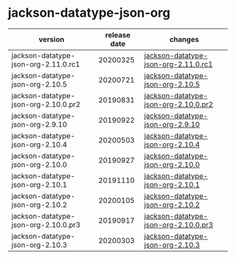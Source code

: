 # jackson-datatype-json-org	


|version|release date|changes|
|---|---|---|
|jackson-datatype-json-org-2.11.0.rc1|20200325|[jackson-datatype-json-org-2.11.0.rc1](./jackson-datatype-json-org-2.11.0.rc1-20200325.md)|
|jackson-datatype-json-org-2.10.5|20200721|[jackson-datatype-json-org-2.10.5](./jackson-datatype-json-org-2.10.5-20200721.md)|
|jackson-datatype-json-org-2.10.0.pr2|20190831|[jackson-datatype-json-org-2.10.0.pr2](./jackson-datatype-json-org-2.10.0.pr2-20190831.md)|
|jackson-datatype-json-org-2.9.10|20190922|[jackson-datatype-json-org-2.9.10](./jackson-datatype-json-org-2.9.10-20190922.md)|
|jackson-datatype-json-org-2.10.4|20200503|[jackson-datatype-json-org-2.10.4](./jackson-datatype-json-org-2.10.4-20200503.md)|
|jackson-datatype-json-org-2.10.0|20190927|[jackson-datatype-json-org-2.10.0](./jackson-datatype-json-org-2.10.0-20190927.md)|
|jackson-datatype-json-org-2.10.1|20191110|[jackson-datatype-json-org-2.10.1](./jackson-datatype-json-org-2.10.1-20191110.md)|
|jackson-datatype-json-org-2.10.2|20200105|[jackson-datatype-json-org-2.10.2](./jackson-datatype-json-org-2.10.2-20200105.md)|
|jackson-datatype-json-org-2.10.0.pr3|20190917|[jackson-datatype-json-org-2.10.0.pr3](./jackson-datatype-json-org-2.10.0.pr3-20190917.md)|
|jackson-datatype-json-org-2.10.3|20200303|[jackson-datatype-json-org-2.10.3](./jackson-datatype-json-org-2.10.3-20200303.md)|
